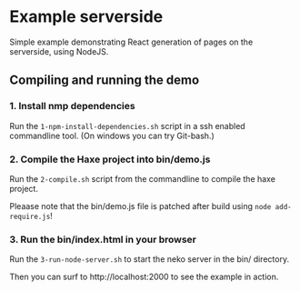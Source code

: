 # Example serverside

Simple example demonstrating React generation of pages on the serverside, using NodeJS.


## Compiling and running the demo

### 1. Install nmp dependencies

Run the `1-npm-install-dependencies.sh` script in a ssh enabled commandline tool. (On windows you can try Git-bash.)

### 2. Compile the Haxe project into bin/demo.js

Run the `2-compile.sh` script from the commandline to compile the haxe project.

Pleaase note that the bin/demo.js file is patched after build using `node add-require.js`!

### 3. Run the bin/index.html in your browser

Run the `3-run-node-server.sh` to start the neko server in the bin/ directory. 

Then you can surf to http://localhost:2000 to see the example in action.







